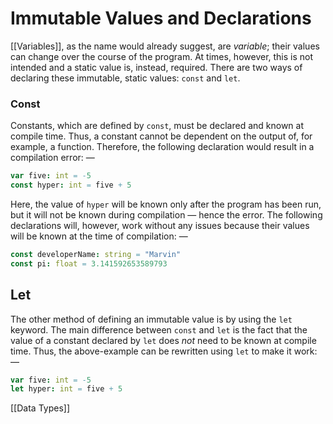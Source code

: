 # Immutable Values and Declarations
[[Variables]], as the name would already suggest, are _variable_; their values can change over the course of the program. At times, however, this is not intended and a static value is, instead, required. There are two ways of declaring these immutable, static values: ```const``` and ```let```.

### Const

Constants, which are defined by ```const```, must be declared and known at compile time. Thus, a constant cannot be dependent on the output of, for example, a function. Therefore, the following declaration would result in a compilation error: —

```nim
var five: int = -5
const hyper: int = five + 5
```

Here, the value of ```hyper``` will be known only after the program has been run, but it will not be known during compilation — hence the error. The following declarations will, however, work without any issues because their values will be known at the time of compilation: —

```nim
const developerName: string = "Marvin"
const pi: float = 3.141592653589793
```

## Let
The other method of defining an immutable value is by using the ```let``` keyword. The main difference between ```const``` and ```let``` is the fact that the value of a constant declared by ```let``` does _not_ need to be known at compile time. Thus, the above-example can be rewritten using ```let``` to make it work: —

```nim
var five: int = -5
let hyper: int = five + 5
```

[[Data Types]]